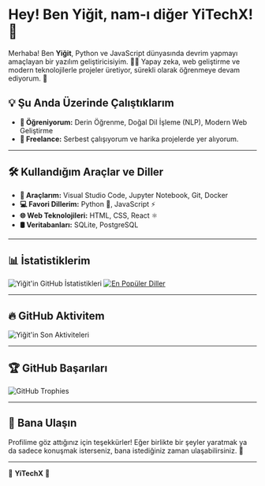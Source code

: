 # Hey! Ben Yiğit, nam-ı diğer **YiTechX**! 👋

Merhaba! Ben **Yiğit**, Python ve JavaScript dünyasında devrim yapmayı amaçlayan bir yazılım geliştiricisiyim. 👨‍💻 Yapay zeka, web geliştirme ve modern teknolojilerle projeler üretiyor, sürekli olarak öğrenmeye devam ediyorum. 🚀

## 💡 Şu Anda Üzerinde Çalıştıklarım
- **🌱 Öğreniyorum:** Derin Öğrenme, Doğal Dil İşleme (NLP), Modern Web Geliştirme
- **💼 Freelance:** Serbest çalışıyorum ve harika projelerde yer alıyorum.

---

## 🛠️ Kullandığım Araçlar ve Diller
- **🔧 Araçlarım:** Visual Studio Code, Jupyter Notebook, Git, Docker
- **💻 Favori Dillerim:** Python 🐍, JavaScript ⚡
- **🌐 Web Teknolojileri:** HTML, CSS, React ⚛️
- **🛢️ Veritabanları:** SQLite, PostgreSQL

---

## 📊 İstatistiklerim
![Yiğit'in GitHub İstatistikleri](https://github-readme-stats.vercel.app/api?username=YiTechX&show_icons=true&theme=radical)
[![En Popüler Diller](https://github-readme-stats.vercel.app/api/top-langs/?username=YiTechX&langs_count=8&theme=radical)](https://github.com/YiTechX)

---

## 🔥 GitHub Aktivitem
![Yiğit'in Son Aktiviteleri](https://github-readme-activity-graph.vercel.app/graph?username=YiTechX&theme=radical)

---

## 🏆 GitHub Başarıları
![GitHub Trophies](https://github-profile-trophy.vercel.app/?username=YiTechX&theme=radical&no-frame=true&no-bg=true&margin-w=4)

---

## 🤝 Bana Ulaşın
Profilime göz attığınız için teşekkürler! Eğer birlikte bir şeyler yaratmak ya da sadece konuşmak isterseniz, bana istediğiniz zaman ulaşabilirsiniz. 🚀

---
🌟 **YiTechX** 🌟

